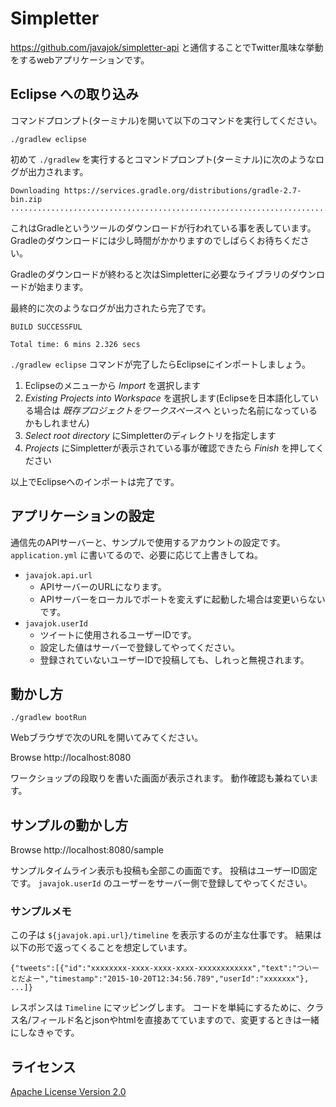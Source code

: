 # Simpletter

https://github.com/javajok/simpletter-api と通信することでTwitter風味な挙動をするwebアプリケーションです。

## Eclipse への取り込み

コマンドプロンプト(ターミナル)を開いて以下のコマンドを実行してください。

```
./gradlew eclipse
```

初めて `./gradlew` を実行するとコマンドプロンプト(ターミナル)に次のようなログが出力されます。

```
Downloading https://services.gradle.org/distributions/gradle-2.7-bin.zip
........................................................................
```

これはGradleというツールのダウンロードが行われている事を表しています。
Gradleのダウンロードには少し時間がかかりますのでしばらくお待ちください。

Gradleのダウンロードが終わると次はSimpletterに必要なライブラリのダウンロードが始まります。

最終的に次のようなログが出力されたら完了です。

```
BUILD SUCCESSFUL

Total time: 6 mins 2.326 secs
```

`./gradlew eclipse` コマンドが完了したらEclipseにインポートしましょう。

1. Eclipseのメニューから *Import* を選択します
2. *Existing Projects into Workspace* を選択します(Eclipseを日本語化している場合は *既存プロジェクトをワークスペースへ* といった名前になっているかもしれません)
3. *Select root directory* にSimpletterのディレクトリを指定します
4. *Projects* にSimpletterが表示されている事が確認できたら *Finish* を押してください

以上でEclipseへのインポートは完了です。

## アプリケーションの設定

通信先のAPIサーバーと、サンプルで使用するアカウントの設定です。
`application.yml` に書いてるので、必要に応じて上書きしてね。

* `javajok.api.url`
  * APIサーバーのURLになります。
  * APIサーバーをローカルでポートを変えずに起動した場合は変更いらないです。
* `javajok.userId`
  * ツイートに使用されるユーザーIDです。
  * 設定した値はサーバーで登録してやってください。
  * 登録されていないユーザーIDで投稿しても、しれっと無視されます。

## 動かし方

```
./gradlew bootRun
```

Webブラウザで次のURLを開いてみてください。

Browse http://localhost:8080

ワークショップの段取りを書いた画面が表示されます。
動作確認も兼ねています。

## サンプルの動かし方

Browse http://localhost:8080/sample

サンプルタイムライン表示も投稿も全部この画面です。
投稿はユーザーID固定です。 `javajok.userId` のユーザーをサーバー側で登録してやってください。

### サンプルメモ

この子は `${javajok.api.url}/timeline` を表示するのが主な仕事です。
結果は以下の形で返ってくることを想定しています。

```
{"tweets":[{"id":"xxxxxxxx-xxxx-xxxx-xxxx-xxxxxxxxxxxx","text":"ついーとだよー","timestamp":"2015-10-20T12:34:56.789","userId":"xxxxxxx"}, ...]}
```

レスポンスは `Timeline` にマッピングします。
コードを単純にするために、クラス名/フィールド名とjsonやhtmlを直接あてていますので、変更するときは一緒にしなきゃです。

## ライセンス

[Apache License Version 2.0](http://www.apache.org/licenses/LICENSE-2.0.txt)

